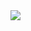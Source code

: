 <img src = "https://capsule-render.vercel.app/api?type=waving&color=0:e4efff,100:5498ff&height=180&section=header&text=오늘의식단&fontSize=32&animation=fadeIn&fontAlignY=36&fontColor=ffffff"/>
